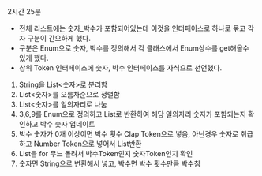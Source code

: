 2시간 25분


- 전체 리스트에는 숫자_박수가 포함되어있는데 이것을 인터페이스로 하나로 묶고 각자 구분이 간으하게 했다.
- 구분은 Enum으로 숫자, 박수를 정의해서 각 클래스에서 Enum상수를 get해올수 있게 했다.
- 상위 Token 인터페이스에 숫자, 박수 인터페이스를 자식으로 선언했다.

1. String을 List<숫자>로 분리함
2. List<숫자>를 오름차순으로 정렬함
3. List<숫자>를 일의자리로 나눔
3. 3,6,9를 Enum으로 정의하고 List로 반환하여 해당 일의자리 숫자가 포함되는지 확인하고 박수 숫자 업데이트
4. 박수 숫자가 0개 이상이면 박수 횟수 Clap Token으로 넣음, 아닌경우 숫자로 취급하고 Number Token으로 넣어서 List<token>반환
5. List<Token>을 for 무느 돌려서 박수Token인지 숫자Token인지 확인
6. 숫자면 String으로 변환해서 넣고, 박수면 박수 횟수만큼 박수침